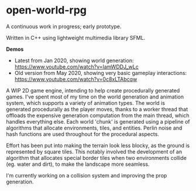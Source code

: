# open-world-rpg

A continuous work in progress; early prototype.

Written in C++ using lightweight multimedia library SFML.

**Demos**
- Latest from Jan 2020, showing world generation: https://www.youtube.com/watch?v=lamWDDJ_wLc
- Old version from May 2020, showing very basic gameplay interactions: https://www.youtube.com/watch?v=0c8xLTAbcqw

A WIP 2D game engine, intending to help create procedurally generated games. I've spent most of my time on the world generation and animation system, which supports a variety of animation types. The world is generated procedurally as the player moves, thanks to a worker thread that offloads the expensive generation computation from the main thread, which handles everything else. Each world 'chunk' is generated using a pipeline of algorithms that allocate environments, tiles, and entities. Perlin noise and hash functions are used throughout for the procedural aspects.

Effort has been put into making the terrain look less blocky, as the ground is represented by square tiles. This notably involved the development of an algorithm that allocates special border tiles when two environments collide (eg. water and dirt), to make the landscape more seamless. 

I'm currently working on a collision system and improving the prop generation. 
